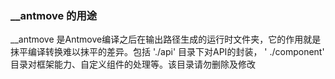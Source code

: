 ### __antmove 的用途

__antmove 是Antmove编译之后在输出路径生成的运行时文件夹，它的作用就是抹平编译转换难以抹平的差异。包括  './api' 目录下对API的封装， ' ./component' 目录对框架能力、自定义组件的处理等。该目录请勿删除及修改
